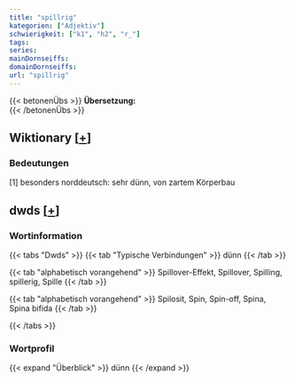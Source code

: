 ```yaml
---
title: "spillrig"
kategorien: ["Adjektiv"]
schwierigkeit: ["k1", "h2", "r_"]
tags:
series:
mainDornseiffs:
domainDornseiffs:
url: "spillrig"
---
```


{{< betonenÜbs >}}
**Übersetzung:**  
{{< /betonenÜbs >}}

## Wiktionary [[+](https://de.wiktionary.org/wiki/spillrig)]

### Bedeutungen
[1] besonders norddeutsch: sehr dünn, von zartem Körperbau  



## dwds [[+](https://www.dwds.de/wb/spillrig)]

### Wortinformation
{{< tabs "Dwds" >}}
{{< tab "Typische Verbindungen" >}}
dünn
{{< /tab >}}

{{< tab "alphabetisch vorangehend" >}}
Spillover-Effekt, Spillover, Spilling, spillerig, Spille
{{< /tab >}}

{{< tab "alphabetisch vorangehend" >}}
Spilosit, Spin, Spin-off, Spina, Spina bifida
{{< /tab >}}

{{< /tabs >}}

### Wortprofil
{{< expand "Überblick" >}} dünn {{< /expand >}}

